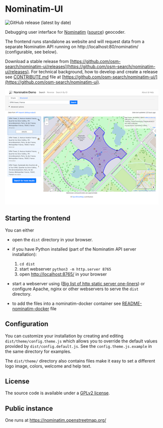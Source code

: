 # Nominatim-UI

![GitHub release (latest by date)](https://img.shields.io/github/v/release/osm-search/nominatim-ui)

Debugging user interface for [Nominatim](https://nominatim.org/)
([source](https://github.com/osm-search/Nominatim/)) geocoder.

The frontend runs standalone as website and will request data
from a separate Nominatim API running on http://localhost:80/nominatim/ (configurable, see below).

Download a stable release from [https://github.com/osm-search/nominatim-ui/releases](https://github.com/osm-search/nominatim-ui/releases).
For technical background, how to develop and create a release see [CONTRIBUTE.md](CONTRIBUTE.md) file at [https://github.com/osm-search/nominatim-ui/](https://github.com/osm-search/nominatim-ui).

![Screenshot](screenshot.png)

## Starting the frontend

You can either

* open the `dist` directory in your browser.

* if you have Python installed (part of the Nominatim API server installation):

   1. `cd dist`
   2. start webserver `python3 -m http.server 8765` 
   3. open [http://localhost:8765/]() in your browser

* start a webserver using ([Big list of http static server one-liners](https://gist.github.com/willurd/5720255)) or configure Apache, nginx or other webservers to serve the `dist` directory.

* to add the files into a nominatim-docker container see [README-nominatim-docker](README-nominatim-docker.md) file

## Configuration

You can customize your installation by creating and editing `dist/theme/config.theme.js` which allows you to override the default values provided by `dist/config.default.js`. See the `config.theme.js.example` in the same directory for examples.

The `dist/theme/` directory also contains files make it easy to set a different
logo image, colors, welcome and help text.

## License

The source code is available under a [GPLv2 license](LICENSE).

## Public instance

One runs at https://nominatim.openstreetmap.org/
